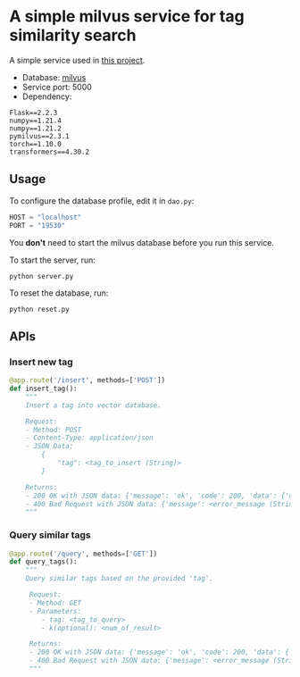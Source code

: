 # A simple milvus service for tag similarity search

A simple service used in [this project](https://github.com/1772692215/ist_data_management.git).

- Database: [milvus](https://milvus.io)
- Service port: 5000
- Dependency:

```
Flask==2.2.3
numpy==1.21.4
numpy==1.21.2
pymilvus==2.3.1
torch==1.10.0
transformers==4.30.2
```


## Usage

To configure the database profile, edit it in `dao.py`:

```python
HOST = "localhost"
PORT = "19530"
```

You **don't** need to start the milvus database before you run this service.

To start the server, run:

```shell
python server.py
```

To reset the database, run:

```shell
python reset.py
```

## APIs

### Insert new tag

```python
@app.route('/insert', methods=['POST'])
def insert_tag():
    """
    Insert a tag into vector database.

    Request:
    - Method: POST
    - Content-Type: application/json
    - JSON Data:
        {
            "tag": <tag_to_insert (String)>
        }

    Returns:
    - 200 OK with JSON data: {'message': 'ok', 'code': 200, 'data': {'duplicated': <is_tag_duplicated (Boolean)>}}
    - 400 Bad Request with JSON data: {'message': <error_message (String)>, 'code': 400}
    """
```

### Query similar tags

```python
@app.route('/query', methods=['GET'])
def query_tags():
    """
    Query similar tags based on the provided 'tag'.

     Request:
     - Method: GET
     - Parameters:
        - tag: <tag_to_query>
        - k(optional): <num_of_result>

     Returns:
     - 200 OK with JSON data: {'message': 'ok', 'code': 200, 'data': {'tags': <similar_tags (List[String])>}}
     - 400 Bad Request with JSON data: {'message': <error_message (String), 'code': 400}
     """
```